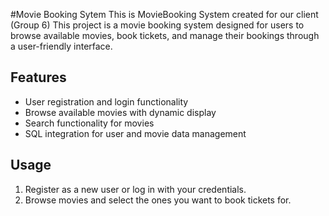 #Movie Booking Sytem
This is MovieBooking System created for our client (Group 6)
This project is a movie booking system designed for users to browse available movies, book tickets, and manage their bookings through a user-friendly interface. 

## Features
- User registration and login functionality
- Browse available movies with dynamic display
- Search functionality for movies
- SQL integration for user and movie data management

## Usage
1. Register as a new user or log in with your credentials.
2. Browse movies and select the ones you want to book tickets for.
